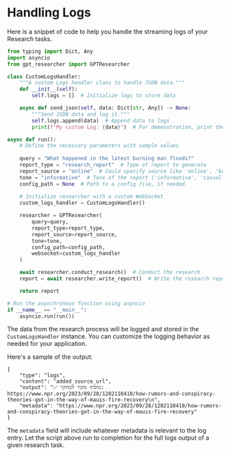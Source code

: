 # Handling Logs

Here is a snippet of code to help you handle the streaming logs of your Research tasks.

```python
from typing import Dict, Any
import asyncio
from gpt_researcher import GPTResearcher

class CustomLogsHandler:
    """A custom Logs handler class to handle JSON data."""
    def __init__(self):
        self.logs = []  # Initialize logs to store data

    async def send_json(self, data: Dict[str, Any]) -> None:
        """Send JSON data and log it."""
        self.logs.append(data)  # Append data to logs
        print(f"My custom Log: {data}")  # For demonstration, print the log

async def run():
    # Define the necessary parameters with sample values
    
    query = "What happened in the latest burning man floods?"
    report_type = "research_report"  # Type of report to generate
    report_source = "online"  # Could specify source like 'online', 'books', etc.
    tone = "informative"  # Tone of the report ('informative', 'casual', etc.)
    config_path = None  # Path to a config file, if needed
    
    # Initialize researcher with a custom WebSocket
    custom_logs_handler = CustomLogsHandler()

    researcher = GPTResearcher(
        query=query,
        report_type=report_type,
        report_source=report_source,
        tone=tone,
        config_path=config_path,
        websocket=custom_logs_handler
    )

    await researcher.conduct_research()  # Conduct the research
    report = await researcher.write_report()  # Write the research report

    return report

# Run the asynchronous function using asyncio
if __name__ == "__main__":
    asyncio.run(run())
```

The data from the research process will be logged and stored in the `CustomLogsHandler` instance. You can customize the logging behavior as needed for your application.

Here's a sample of the output:

```
{
    "type": "logs",
    "content": "added_source_url",
    "output": "✅ מוסיף מקור למחקר: https://www.npr.org/2023/09/28/1202110410/how-rumors-and-conspiracy-theories-got-in-the-way-of-mauis-fire-recovery\n",
    "metadata": "https://www.npr.org/2023/09/28/1202110410/how-rumors-and-conspiracy-theories-got-in-the-way-of-mauis-fire-recovery"
}
```

The `metadata` field will include whatever metadata is relevant to the log entry. Let the script above run to completion for the full logs output of a given research task.